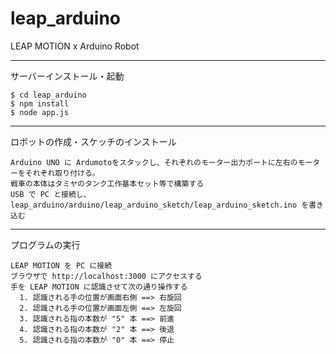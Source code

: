 leap_arduino
============

LEAP MOTION x Arduino Robot


-----

サーバーインストール・起動

    $ cd leap_arduino
    $ npm install
    $ node app.js

----- 

ロボットの作成・スケッチのインストール

    Arduino UNO に Ardumotoをスタックし、それぞれのモーター出力ポートに左右のモーターをそれぞれ取り付ける。
    戦車の本体はタミヤのタンク工作基本セット等で構築する
    USB で PC と接続し、leap_arduino/arduino/leap_arduino_sketch/leap_arduino_sketch.ino を書き込む
    
----- 

プログラムの実行
    
    LEAP MOTION を PC に接続
    ブラウザで http://localhost:3000 にアクセスする
    手を LEAP MOTION に認識させて次の通り操作する
      1. 認識される手の位置が画面右側 ==> 右旋回 
      2. 認識される手の位置が画面左側 ==> 左旋回 
      3. 認識される指の本数が "5" 本 ==> 前進
      4. 認識される指の本数が "2" 本 ==> 後退 
      5. 認識される指の本数が "0" 本 ==> 停止 
